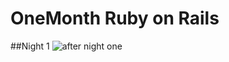 # OneMonth Ruby on Rails

##Night 1
![after night one](http://i.imgur.com/QwzYkBI.png "An exemplary image")
